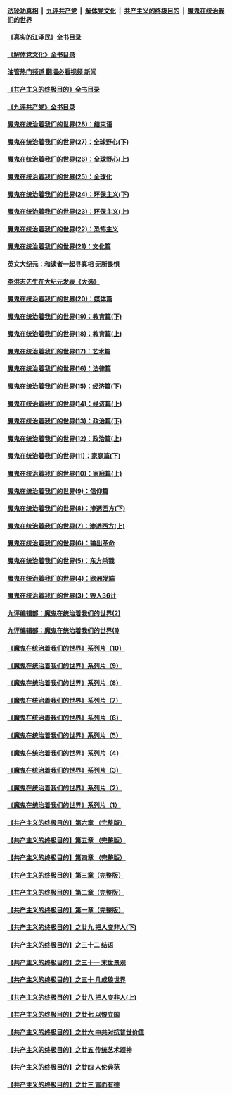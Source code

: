 ####  [法轮功真相](../../../../basic/blob/master/README.md?t=09011001) &nbsp;|&nbsp; [九评共产党](../../../../9ping.md/blob/master/README.md?t=09011001) &nbsp;|&nbsp; [解体党文化](../../../../jtdwh.md/blob/master/README.md?t=09011001)  &nbsp;|&nbsp; [共产主义的终极目的](../../../../gczydzjmd.md/blob/master/README.md?t=09011001) &nbsp;|&nbsp; [魔鬼在统治我们的世界](../../../../mgztzwmdsj.md/blob/master/README.md?t=09011001) 

#### [《真实的江泽民》全书目录](../pages/nsc422/n13721399.md?t=09011001) 

#### [《解体党文化》全书目录](../pages/nsc422/n13721157.md?t=09011001) 

#### [油管热门频道 翻墙必看视频 新闻](http://45.76.130.85:81/youtube.html?09011001)

#### [《共产主义的终极目的》全书目录](../pages/nsc422/n13721048.md?t=09011001) 

#### [《九评共产党》全书目录](../pages/nsc422/n13708085.md?t=09011001) 

#### [魔鬼在统治着我们的世界(28)：结束语](../pages/nsc422/n10936246.md?t=09011001) 

#### [魔鬼在统治着我们的世界(27)：全球野心(下)](../pages/nsc422/n10928319.md?t=09011001) 

#### [魔鬼在统治着我们的世界(26)：全球野心(上)](../pages/nsc422/n10900318.md?t=09011001) 

#### [魔鬼在统治着我们的世界(25)：全球化](../pages/nsc422/n10788205.md?t=09011001) 

#### [魔鬼在统治着我们的世界(24)：环保主义(下)](../pages/nsc422/n10695307.md?t=09011001) 

#### [魔鬼在统治着我们的世界(23)：环保主义(上)](../pages/nsc422/n10688613.md?t=09011001) 

#### [魔鬼在统治着我们的世界(22)：恐怖主义](../pages/nsc422/n10614727.md?t=09011001) 

#### [魔鬼在统治着我们的世界(21)：文化篇](../pages/nsc422/n10597706.md?t=09011001) 

#### [英文大纪元：和读者一起寻真相 无所畏惧](../pages/nsc422/n12542027.md?t=09011001) 

#### [李洪志先生在大纪元发表《大选》](../pages/nsc422/n12534746.md?t=09011001) 

#### [魔鬼在统治着我们的世界(20)：媒体篇](../pages/nsc422/n10586579.md?t=09011001) 

#### [魔鬼在统治着我们的世界(19)：教育篇(下)](../pages/nsc422/n10564808.md?t=09011001) 

#### [魔鬼在统治着我们的世界(18)：教育篇(上)](../pages/nsc422/n10526970.md?t=09011001) 

#### [魔鬼在统治着我们的世界(17)：艺术篇](../pages/nsc422/n10499093.md?t=09011001) 

#### [魔鬼在统治着我们的世界(16)：法律篇](../pages/nsc422/n10485969.md?t=09011001) 

#### [魔鬼在统治着我们的世界(15)：经济篇(下)](../pages/nsc422/n10469975.md?t=09011001) 

#### [魔鬼在统治着我们的世界(14)：经济篇(上)](../pages/nsc422/n10457370.md?t=09011001) 

#### [魔鬼在统治着我们的世界(13)：政治篇(下)](../pages/nsc422/n10448270.md?t=09011001) 

#### [魔鬼在统治着我们的世界(12)：政治篇(上)](../pages/nsc422/n10444576.md?t=09011001) 

#### [魔鬼在统治着我们的世界(11)：家庭篇(下)](../pages/nsc422/n10440961.md?t=09011001) 

#### [魔鬼在统治着我们的世界(10)：家庭篇(上)](../pages/nsc422/n10435448.md?t=09011001) 

#### [魔鬼在统治着我们的世界(9)：信仰篇](../pages/nsc422/n10432159.md?t=09011001) 

#### [魔鬼在统治着我们的世界(8)：渗透西方(下)](../pages/nsc422/n10429603.md?t=09011001) 

#### [魔鬼在统治着我们的世界(7)：渗透西方(上)](../pages/nsc422/n10426013.md?t=09011001) 

#### [魔鬼在统治着我们的世界(6)：输出革命](../pages/nsc422/n10421536.md?t=09011001) 

#### [魔鬼在统治着我们的世界(5)：东方杀戮](../pages/nsc422/n10417707.md?t=09011001) 

#### [魔鬼在统治着我们的世界(4)：欧洲发端](../pages/nsc422/n10414890.md?t=09011001) 

#### [魔鬼在统治着我们的世界(3)：毁人36计](../pages/nsc422/n10411583.md?t=09011001) 

#### [九评编辑部：魔鬼在统治着我们的世界(2)](../pages/nsc422/n10410036.md?t=09011001) 

#### [九评编辑部：魔鬼在统治着我们的世界(1)](../pages/nsc422/n10406825.md?t=09011001) 

#### [《魔鬼在统治着我们的世界》系列片（10）](../pages/nsc422/n12292670.md?t=09011001) 

#### [《魔鬼在统治着我们的世界》系列片（9）](../pages/nsc422/n12290859.md?t=09011001) 

#### [《魔鬼在统治着我们的世界》系列片（8）](../pages/nsc422/n12287445.md?t=09011001) 

#### [《魔鬼在统治着我们的世界》系列片（7）](../pages/nsc422/n12283425.md?t=09011001) 

#### [《魔鬼在统治着我们的世界》系列片（6）](../pages/nsc422/n12282314.md?t=09011001) 

#### [《魔鬼在统治着我们的世界》系列片（5）](../pages/nsc422/n12281419.md?t=09011001) 

#### [《魔鬼在统治着我们的世界》系列片（4）](../pages/nsc422/n12274024.md?t=09011001) 

#### [《魔鬼在统治着我们的世界》系列片（3）](../pages/nsc422/n12271322.md?t=09011001) 

#### [《魔鬼在统治着我们的世界》系列片（2）](../pages/nsc422/n12269049.md?t=09011001) 

#### [《魔鬼在统治着我们的世界》系列片（1）](../pages/nsc422/n12267575.md?t=09011001) 

#### [【共产主义的终极目的】第六章 （完整版）](../pages/nsc422/n11428913.md?t=09011001) 

#### [【共产主义的终极目的】第五章 （完整版）](../pages/nsc422/n11428912.md?t=09011001) 

#### [【共产主义的终极目的】第四章 （完整版）](../pages/nsc422/n11428907.md?t=09011001) 

#### [【共产主义的终极目的】第三章（完整版）](../pages/nsc422/n11428848.md?t=09011001) 

#### [【共产主义的终极目的】第二章（完整版）](../pages/nsc422/n11428831.md?t=09011001) 

#### [【共产主义的终极目的】第一章（完整版）](../pages/nsc422/n11417651.md?t=09011001) 

#### [【共产主义的终极目的】之廿九 把人变非人(下)](../pages/nsc422/n11344140.md?t=09011001) 

#### [【共产主义的终极目的】之三十二 结语](../pages/nsc422/n11360535.md?t=09011001) 

#### [【共产主义的终极目的】之三十一 末世景观](../pages/nsc422/n11351129.md?t=09011001) 

#### [【共产主义的终极目的】之三十 几成狼世界](../pages/nsc422/n11348280.md?t=09011001) 

#### [【共产主义的终极目的】之廿八 把人变非人(上)](../pages/nsc422/n11340492.md?t=09011001) 

#### [【共产主义的终极目的】之廿七 以恨立国](../pages/nsc422/n11336944.md?t=09011001) 

#### [【共产主义的终极目的】之廿六 中共对抗普世价值](../pages/nsc422/n11324785.md?t=09011001) 

#### [【共产主义的终极目的】之廿五 传统艺术颂神](../pages/nsc422/n11296396.md?t=09011001) 

#### [【共产主义的终极目的】之廿四 人伦典范](../pages/nsc422/n11296397.md?t=09011001) 

#### [【共产主义的终极目的】之廿三 富而有德](../pages/nsc422/n11283598.md?t=09011001) 

<img src='http://gfw-breaker.win/goodnews/indexes/nsc422.md' width='0px' height='0px'/>
